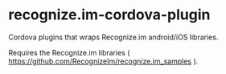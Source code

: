 recognize.im-cordova-plugin
===========================

Cordova plugins that wraps Recognize.im android/iOS libraries.

Requires the Recognize.im libraries ( https://github.com/RecognizeIm/recognize.im_samples ).

